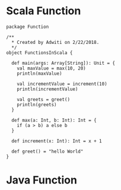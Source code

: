 # Scala Function

    package Function
    
    /**
      * Created by Adwiti on 2/22/2018.
      */
    object FunctionsInScala {
    
      def main(args: Array[String]): Unit = {
        val maxValue = max(10, 20)
        println(maxValue)
    
        val incrementValue = increment(10)
        println(incrementValue)
    
        val greets = greet()
        println(greets)
      }
    
      def max(a: Int, b: Int): Int = {
        if (a > b) a else b
      }
    
      def increment(x: Int): Int = x + 1
    
      def greet() = "hello World"
    }


# Java Function